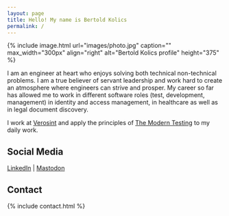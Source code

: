 ```yaml
---
layout: page
title: Hello! My name is Bertold Kolics
permalink: /
---
```


{% include image.html url="images/photo.jpg" caption="" max_width="300px" align="right" alt="Bertold Kolics profile" height="375" %}

I am an engineer at heart who enjoys solving both technical non-technical problems. I am a true believer of servant leadership and work hard to create an atmosphere where engineers can strive and prosper. My career so far has allowed me to work in different software roles (test, development, management) in identity and access management, in healthcare as well as in legal document discovery.

I work at [Verosint](https://www.verosint.com) and apply the principles of [The Modern Testing](https://moderntesting.org) to my daily work.

## Social Media

[LinkedIn] \| [Mastodon]

[Mastodon]: https://mastodon.social/@bertold
[LinkedIn]: https://linkedin.com/in/bertold

## Contact

{% include contact.html %}
